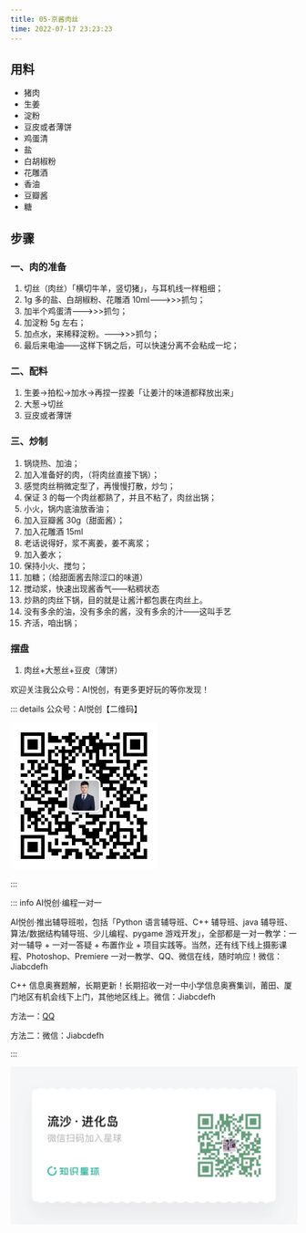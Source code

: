 ```yaml
---
title: 05-京酱肉丝
time: 2022-07-17 23:23:23
---
```


## 用料

- 猪肉
- 生姜
- 淀粉
- 豆皮或者薄饼
- 鸡蛋清
- 盐
- 白胡椒粉
- 花雕酒
- 香油
- 豆瓣酱
- 糖



## 步骤

### 一、肉的准备

1. 切丝（肉丝）「横切牛羊，竖切猪」，与耳机线一样粗细；
2. 1g 多的盐、白胡椒粉、花雕酒 10ml———>>>抓匀；
3. 加半个鸡蛋清———>>>抓匀；
4. 加淀粉 5g 左右；
5. 加点水，来稀释淀粉。———>>>抓匀；
6. 最后来电油——这样下锅之后，可以快速分离不会粘成一坨；

### 二、配料

1. 生姜->拍松->加水->再捏一捏姜「让姜汁的味道都释放出来」
2. 大葱->切丝
3. 豆皮或者薄饼

### 三、炒制

1. 锅烧热、加油；
2. 加入准备好的肉，（将肉丝直接下锅）；
3. 感觉肉丝稍微定型了，再慢慢打散，炒匀；
4. 保证 3 的每一个肉丝都熟了，并且不粘了，肉丝出锅；
5. 小火，锅内底油放香油；
6. 加入豆瓣酱 30g（甜面酱）；
7. 加入花雕酒 15ml
8. 老话说得好，浆不离姜，姜不离浆；
9. 加入姜水；
10. 保持小火、搅匀；
11. 加糖；（给甜面酱去除涩口的味道）
12. 搅动浆，快速出现酱香气——粘稠状态
13. 炒熟的肉丝下锅，目的就是让酱汁都包裹在肉丝上。
14. 没有多余的油，没有多余的酱，没有多余的汁——这叫手艺
15. 齐活，咱出锅；



### 摆盘

1. 肉丝+大葱丝+豆皮（薄饼）

欢迎关注我公众号：AI悦创，有更多更好玩的等你发现！

::: details 公众号：AI悦创【二维码】

![](/gzh.jpg)

:::

::: info AI悦创·编程一对一

AI悦创·推出辅导班啦，包括「Python 语言辅导班、C++ 辅导班、java 辅导班、算法/数据结构辅导班、少儿编程、pygame 游戏开发」，全部都是一对一教学：一对一辅导 + 一对一答疑 + 布置作业 + 项目实践等。当然，还有线下线上摄影课程、Photoshop、Premiere 一对一教学、QQ、微信在线，随时响应！微信：Jiabcdefh

C++ 信息奥赛题解，长期更新！长期招收一对一中小学信息奥赛集训，莆田、厦门地区有机会线下上门，其他地区线上。微信：Jiabcdefh

方法一：[QQ](http://wpa.qq.com/msgrd?v=3&uin=1432803776&site=qq&menu=yes)

方法二：微信：Jiabcdefh

:::

![](/zsxq.jpg)





